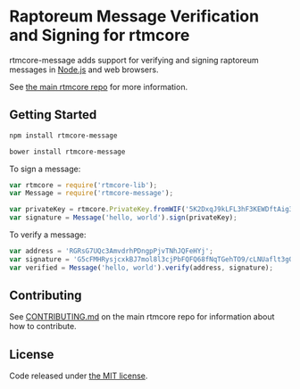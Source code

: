 # Raptoreum Message Verification and Signing for rtmcore




rtmcore-message adds support for verifying and signing raptoreum messages in [Node.js](http://nodejs.org/) and web browsers.

See [the main rtmcore repo](https://github.com/Raptor3um/rtmcore) for more information.

## Getting Started

```sh
npm install rtmcore-message
```

```sh
bower install rtmcore-message
```

To sign a message:

```javascript
var rtmcore = require('rtmcore-lib');
var Message = require('rtmcore-message');

var privateKey = rtmcore.PrivateKey.fromWIF('5K2DxqJ9kLFL3hF3KEWDftAig3TyAXenDxpr27PaLBieuSFo5PQ');
var signature = Message('hello, world').sign(privateKey);
```

To verify a message:

```javascript
var address = 'RGRsG7UQc3AmvdrhPDngpPjvTNhJQFeHYj';
var signature = 'G5cFMHRysjcxkBJ7mol8l3cjPbFQFQ68fNqTGehTO9/cLNUaflt3gQT//yAUp5fqWF0snDlZYkXJoooazBicRTg=';
var verified = Message('hello, world').verify(address, signature);
```

## Contributing

See [CONTRIBUTING.md](https://github.com/Raptor3um/rtmcore/blob/master/CONTRIBUTING.md) on the main rtmcore repo for information about how to contribute.

## License

Code released under [the MIT license](https://github.com/Raptor3um/rtmcore/blob/master/LICENSE).
